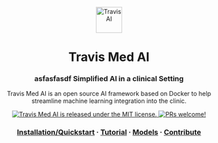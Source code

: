 <p align="center">
  <a href="https://travis-med-ai.github.io">
    <img alt="Travis AI" src="logo.svg" width="60" />
  </a>
</p>
<h1 align="center">
  Travis Med AI
</h1>

<h3 align="center">asfasfasdf
  Simplified AI in a clinical Setting
</h3>
<p align="center">
  Travis Med AI is an open source AI framework based on Docker to help streamline machine learning integration into the clinic.
</p>
<p align="center">
  <a href="https://github.com/travis-med-ai/med-ai/blob/master/LICENSE.md">
    <img src="https://img.shields.io/badge/license-ASL-blue.svg" alt="Travis Med AI is released under the MIT license." />
  </a>
  <a href="https://travis-med-ai.github.io/contributing/how-to-contribute/">
    <img src="https://img.shields.io/badge/PRs-welcome-brightgreen.svg" alt="PRs welcome!" />
  </a>
</p>

<h3 align="center">
  <a href="https://travis-med-ai.github.io/installation">Installation/Quickstart</a>
  <span> · </span>
  <a href="https://travis-med-ai.github.io/tutorial">Tutorial</a>
  <span> · </span>
  <a href="https://travis-med-ai.github.io/models">Models</a>
  <span> · </span>
  <a href="https://travis-med-ai.github.io/contributing/how-to-contribute/">Contribute</a>
</h3>
